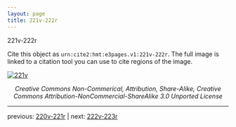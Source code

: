 ```yaml
---
layout: page
title: 221v-222r
---
```


221v-222r

Cite this object as `urn:cite2:hmt:e3pages.v1:221v-222r`.  The full image is linked to a citation tool you can use to cite regions of the image.

[![221v](http://www.homermultitext.org/iipsrv?IIIF=/project/homer/pyramidal/deepzoom/hmt/e3bifolio/v1/null.tif/full/800,/0/default.jpg)](http://www.homermultitext.org/ict2/?urn=urn:cite2:hmt:e3bifolio.v1:null) 

<p style="text-align: center; font-style: italic;">Creative Commons Non-Commerical, Attribution, Share-Alike, Creative Commons Attribution-NonCommercial-ShareAlike 3.0 Unported License</p>

---

previous: [220v-221r](../220v-221r/) | next: [222v-223r](../222v-223r/)